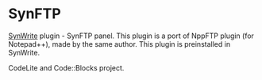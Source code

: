 SynFTP
======

[SynWrite](http://www.uvviewsoft.com/synwrite) plugin - SynFTP panel. This plugin is a port of NppFTP plugin (for Notepad++), made by the same author. This plugin is preinstalled in SynWrite.

CodeLite and Code::Blocks project.

